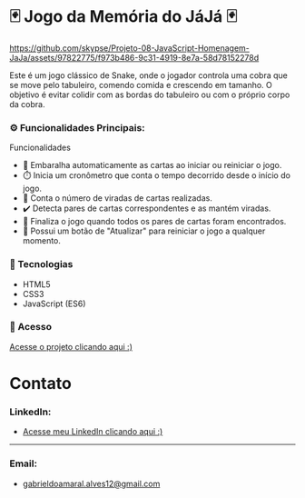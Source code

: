 # 🃏 Jogo da Memória do JáJá 🃏
https://github.com/skypse/Projeto-08-JavaScript-Homenagem-JaJa/assets/97822775/f973b486-9c31-4919-8e7a-58d78152278d

Este é um jogo clássico de Snake, onde o jogador controla uma cobra que se move pelo tabuleiro, comendo comida e crescendo em tamanho. O objetivo é evitar colidir com as bordas do tabuleiro ou com o próprio corpo da cobra.

### ⚙️ Funcionalidades Principais:

Funcionalidades
- 🔄 Embaralha automaticamente as cartas ao iniciar ou reiniciar o jogo.
- ⏱️ Inicia um cronômetro que conta o tempo decorrido desde o início do jogo.
- 🔢 Conta o número de viradas de cartas realizadas.
- ✔️ Detecta pares de cartas correspondentes e as mantém viradas.
- 🏁 Finaliza o jogo quando todos os pares de cartas foram encontrados.
- 🔄 Possui um botão de "Atualizar" para reiniciar o jogo a qualquer momento.

### 🚀 Tecnologias

- HTML5
- CSS3
- JavaScript (ES6)

### 🔗 Acesso

[Acesse o projeto clicando aqui :)](https://skypse.github.io/Projeto-08-JavaScript-Homenagem-JaJa/)

# Contato
### LinkedIn:
- [Acesse meu LinkedIn clicando aqui :)](https://www.linkedin.com/in/gabriel-do-amaral-alves-3a1055236/)
----
### Email:
- gabrieldoamaral.alves12@gmail.com
